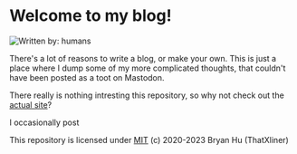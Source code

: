 # Welcome to my blog!

![Written by: humans](https://img.shields.io/badge/written_by-humans-limegreen)

There's a lot of reasons to write a blog, or make your own. This is just a place where I dump some of my more complicated thoughts, that couldn't have been posted as a toot on Mastodon.

There really is nothing intresting this repository, so why not check out the [actual site](https://thatxliner.github.io/blog/)?

I occasionally post

This repository is licensed under [MIT](../LICENSE) (c) 2020-2023 Bryan Hu (ThatXliner)
